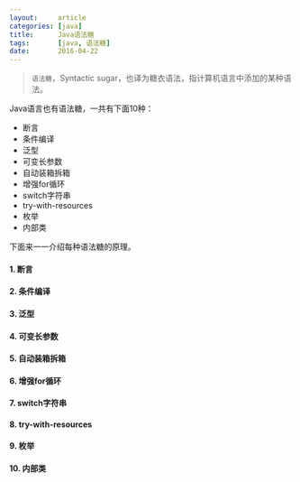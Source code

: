 ```yaml
---
layout:     article
categories: [java]
title:      Java语法糖
tags:       [java, 语法糖]
date:       2016-04-22
---
```


> `语法糖`，Syntactic sugar，也译为糖衣语法，指计算机语言中添加的某种语法。

Java语言也有语法糖，一共有下面10种：

* 断言
* 条件编译
* 泛型
* 可变长参数
* 自动装箱拆箱
* 增强for循环
* switch字符串
* try-with-resources
* 枚举
* 内部类

下面来一一介绍每种语法糖的原理。

#### 1. 断言

#### 2. 条件编译

#### 3. 泛型

#### 4. 可变长参数

#### 5. 自动装箱拆箱

#### 6. 增强for循环

#### 7. switch字符串

#### 8. try-with-resources

#### 9. 枚举

#### 10. 内部类
